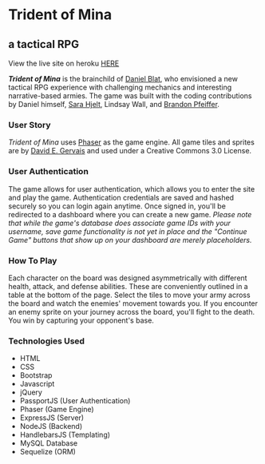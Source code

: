 # Trident of Mina
## a tactical RPG

View the live site on heroku [HERE](http://trident-of-mina.herokuapp.com/)

***Trident of Mina*** is the brainchild of <a href="https://github.com/blatde91">Daniel Blat</a>, who envisioned a new tactical RPG experience with challenging mechanics and interesting narrative-based armies. The game was built with the coding contributions by Daniel himself, <a href="http://github.com/sarahjelt">Sara Hjelt</a>, Lindsay Wall, and <a href="http://github.com/brandon-Pfeiffer">Brandon Pfeiffer</a>.

### User Story
*Trident of Mina* uses <a href="http://phaser.io/">Phaser</a> as the game engine. All game tiles and sprites are by <a href="http://pousse.rapiere.free.fr/tome/">David E. Gervais</a> and used under a Creative Commons 3.0 License.

### User Authentication
The game allows for user authentication, which allows you to enter the site and play the game. Authentication credentials are saved and hashed securely so you can login again anytime. Once signed in, you'll be redirected to a dashboard where you can create a new game. *Please note that while the game's database does associate game IDs with your username, save game functionality is not yet in place and the "Continue Game" buttons that show up on your dashboard are merely placeholders.*

### How To Play
Each character on the board was designed asymmetrically with different health, attack, and defense abilities. These are conveniently outlined in a table at the bottom of the page. Select the tiles to move your army across the board and watch the enemies' movement towards you. If you encounter an enemy sprite on your journey across the board, you'll fight to the death. You win by capturing your opponent's base.

### Technologies Used
  * HTML
  * CSS
  * Bootstrap
  * Javascript
  * jQuery
  * PassportJS (User Authentication)
  * Phaser (Game Engine)
  * ExpressJS (Server)
  * NodeJS (Backend)
  * HandlebarsJS (Templating)
  * MySQL Database
  * Sequelize (ORM)
